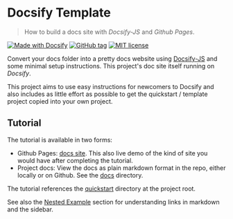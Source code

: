 # Docsify Template
> How to build a docs site with _Docsify-JS_ and _Github Pages_.

[![Made with Docsify](https://img.shields.io/badge/Made%20with-Docsify-1f425f.svg)](https://docsify.js.org/)
[![GitHub tag](https://img.shields.io/github/tag/MichaelCurrin/docsify-template.svg)](https://GitHub.com/MichaelCurrin/docsify-template/tags/)
[![MIT license](https://img.shields.io/badge/License-MIT-blue.svg)](https://github.com/MichaelCurrin/docsify-template/blob/master/LICENSE)

Convert your docs folder into a pretty docs website using [Docsify-JS](https://docsify.js.org/) and some minimal setup instructions. This project's doc site itself running on _Docsify_.

This project aims to use easy instructions for newcomers to Docsify and also includes as little effort as possible to get the quickstart / template project copied into your own project.

## Tutorial

The tutorial is available in two forms:

- Github Pages: [docs site](https://michaelcurrin.github.io/docsify-template/#/). This also live demo of the kind of site you would have after completing the tutorial.
- Project docs: View the docs as plain markdown format in the repo, either locally or on Github. See the [docs](/docs) directory.

The tutorial references the [quickstart](/quickstart) directory at the project root.

See also the [Nested Example](/nested_example/README.md) section for understanding links in markdown and the sidebar.
